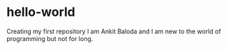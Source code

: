 # hello-world
Creating  my first repository 
I am Ankit Baloda and I am new to the world of programming but not for long.
